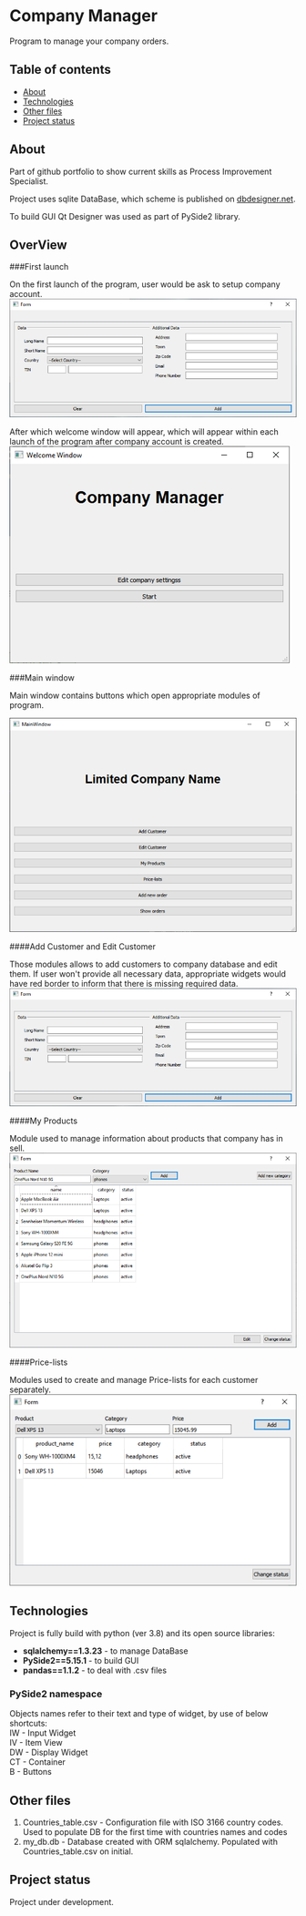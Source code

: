 # Company Manager

Program to manage your company orders. 

## Table of contents
* [About](#About)
* [Technologies](#technologies)
* [Other files](#other-files)
* [Project status](#project-status)

## About

Part of github portfolio to show current skills as Process Improvement Specialist.

Project uses sqlite DataBase, which scheme is published on
[dbdesigner.net](https://dbdesigner.page.link/KBXNfS5kDVTwjB6R6).

To build GUI Qt Designer was used as part of PySide2 library. 


## OverView

###First launch

On the first launch of the program, user would be ask to setup company account.
![add_customer](/readme_screen_shoots/add_customer.png)

After which welcome window will appear, which will appear within each launch of the program after company account is created.
![welcome_window](/readme_screen_shoots/welcome_window.png)


###Main window

Main window contains buttons which open appropriate modules of program.

![main_window](/readme_screen_shoots/main_window.png)


####Add Customer and Edit Customer

Those modules allows to add customers to company database and edit them. 
If user won't provide all necessary data, appropriate widgets would have red border to inform that there is missing required data.
![add_customer](/readme_screen_shoots/add_customer.png)

####My Products

Module used to manage information about products that company has in sell. 
![my_products](/readme_screen_shoots/my_products.png)

####Price-lists

Modules used to create and manage Price-lists for each customer separately. 
![price_lists](/readme_screen_shoots/price_list.png)


## Technologies

Project is fully build with python (ver 3.8) and its open source libraries:

- **sqlalchemy==1.3.23** - to manage DataBase
- **PySide2==5.15.1** - to build GUI
- **pandas==1.1.2** - to deal with .csv files

### PySide2 namespace
Objects names refer to their text and type of widget, by use of below shortcuts:
<br />IW - Input Widget
<br />IV - Item View
<br />DW - Display Widget
<br />CT - Container
<br />B - Buttons


## Other files
1. Countries_table.csv - Configuration file with ISO 3166 country codes. Used to populate DB for the first time with countries names and codes
2. my_db.db - Database created with ORM sqlalchemy. Populated with Countries_table.csv on initial.

## Project status
Project under development.